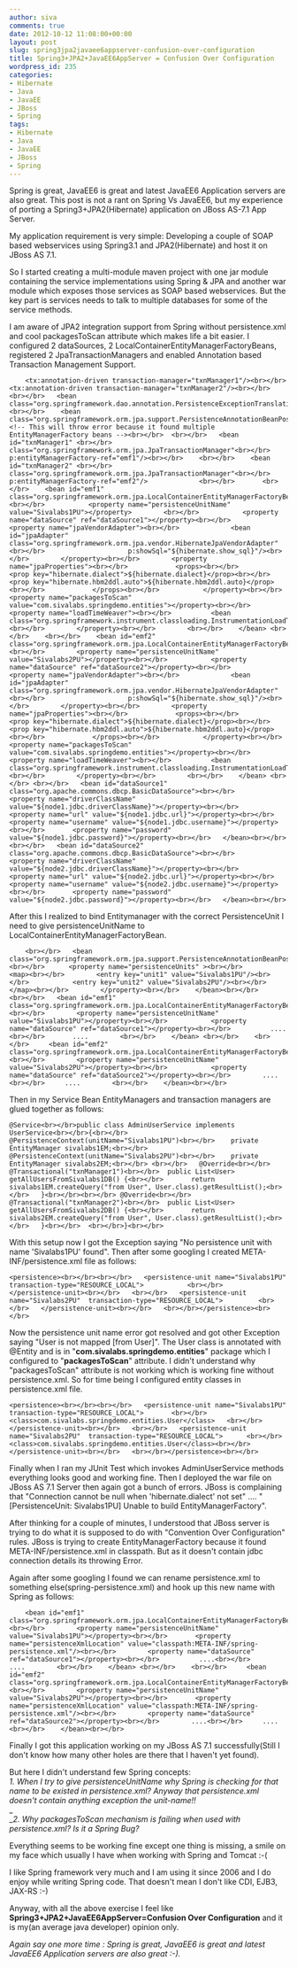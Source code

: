 ```yaml
---
author: siva
comments: true
date: 2012-10-12 11:08:00+00:00
layout: post
slug: spring3jpa2javaee6appserver-confusion-over-configuration
title: Spring3+JPA2+JavaEE6AppServer = Confusion Over Configuration
wordpress_id: 235
categories:
- Hibernate
- Java
- JavaEE
- JBoss
- Spring
tags:
- Hibernate
- Java
- JavaEE
- JBoss
- Spring
---
```


Spring is great, JavaEE6 is great and latest JavaEE6 Application servers are also great. This post is not a rant on Spring Vs JavaEE6, but my experience of porting a Spring3+JPA2(Hibernate) application on JBoss AS-7.1 App Server.  
  
My application requirement is very simple: Developing a couple of SOAP based webservices using Spring3.1 and JPA2(Hibernate) and host it on JBoss AS 7.1.  
  
So I started creating a multi-module maven project with one jar module containing the service implementations using Spring & JPA and another war module which exposes those services as SOAP based webservices. But the key part is services needs to talk to multiple databases for some of the service methods.  
  
I am aware of JPA2 integration support from Spring without persistence.xml and cool packagesToScan attribute which makes life a bit easier. I configured 2 dataSources, 2 LocalContainerEntityManagerFactoryBeans, registered 2 JpaTransactionManagers and enabled Annotation based Transaction Management Support.    
  
  

    
    	<tx:annotation-driven transaction-manager="txnManager1"/><br></br>	<tx:annotation-driven transaction-manager="txnManager2"/><br></br>	<br></br>	<bean class="org.springframework.dao.annotation.PersistenceExceptionTranslationPostProcessor"/><br></br>	<bean class="org.springframework.orm.jpa.support.PersistenceAnnotationBeanPostProcessor"/><!-- This will throw error because it found multiple EntityManagerFactory beans --><br></br>	<br></br>	<bean id="txnManager1" <br></br>			class="org.springframework.orm.jpa.JpaTransactionManager"<br></br>       		p:entityManagerFactory-ref="emf1"/><br></br>    <br></br>    <bean id="txnManager2" <br></br>			class="org.springframework.orm.jpa.JpaTransactionManager"<br></br>       		p:entityManagerFactory-ref="emf2"/>       		<br></br>       <br></br>    <bean id="emf1" class="org.springframework.orm.jpa.LocalContainerEntityManagerFactoryBean"><br></br>       	<property name="persistenceUnitName" value="Sivalabs1PU"></property>       	<br></br>       	<property name="dataSource" ref="dataSource1"></property><br></br>       	<property name="jpaVendorAdapter"><br></br>       		<bean id="jpaAdapter" class="org.springframework.orm.jpa.vendor.HibernateJpaVendorAdapter"<br></br>         			p:showSql="${hibernate.show_sql}"/><br></br>       	</property><br></br>       	<property name="jpaProperties"><br></br>       		<props><br></br>       			<prop key="hibernate.dialect">${hibernate.dialect}</prop><br></br>       			<prop key="hibernate.hbm2ddl.auto">${hibernate.hbm2ddl.auto}</prop><br></br>       		</props><br></br>       	</property><br></br>       	<property name="packagesToScan" value="com.sivalabs.springdemo.entities"></property><br></br>       	<property name="loadTimeWeaver"><br></br>          <bean class="org.springframework.instrument.classloading.InstrumentationLoadTimeWeaver"/><br></br>        </property><br></br>        <br></br>    </bean> <br></br>    <br></br>   	<bean id="emf2" class="org.springframework.orm.jpa.LocalContainerEntityManagerFactoryBean"><br></br>       	<property name="persistenceUnitName" value="Sivalabs2PU"></property><br></br>       	<property name="dataSource" ref="dataSource2"></property><br></br>       	<property name="jpaVendorAdapter"><br></br>       		<bean id="jpaAdapter" class="org.springframework.orm.jpa.vendor.HibernateJpaVendorAdapter"<br></br>         			p:showSql="${hibernate.show_sql}"/><br></br>       	</property><br></br>       	<property name="jpaProperties"><br></br>       		<props><br></br>       			<prop key="hibernate.dialect">${hibernate.dialect}</prop><br></br>       			<prop key="hibernate.hbm2ddl.auto">${hibernate.hbm2ddl.auto}</prop><br></br>       		</props><br></br>       	</property><br></br>       	<property name="packagesToScan" value="com.sivalabs.springdemo.entities"></property><br></br>       	<property name="loadTimeWeaver"><br></br>          <bean class="org.springframework.instrument.classloading.InstrumentationLoadTimeWeaver"/><br></br>        </property><br></br>        <br></br>    </bean> <br></br>	<br></br>	<bean id="dataSource1" class="org.apache.commons.dbcp.BasicDataSource"><br></br>		<property name="driverClassName" value="${node1.jdbc.driverClassName}"></property><br></br>		<property name="url" value="${node1.jdbc.url}"></property><br></br>		<property name="username" value="${node1.jdbc.username}"></property><br></br>		<property name="password" value="${node1.jdbc.password}"></property><br></br>	</bean><br></br>	<br></br>	<bean id="dataSource2" class="org.apache.commons.dbcp.BasicDataSource"><br></br>		<property name="driverClassName" value="${node2.jdbc.driverClassName}"></property><br></br>		<property name="url" value="${node2.jdbc.url}"></property><br></br>		<property name="username" value="${node2.jdbc.username}"></property><br></br>		<property name="password" value="${node2.jdbc.password}"></property><br></br>	</bean><br></br>

  
After this I realized to bind Entitymanager with the correct PersistenceUnit I need to give persistenceUnitName to LocalContainerEntityManagerFactoryBean.    
  

    
    	<br></br>	<bean class="org.springframework.orm.jpa.support.PersistenceAnnotationBeanPostProcessor"><br></br>		<property name="persistenceUnits" ><br></br>	     <map><br></br>	       <entry key="unit1" value="Sivalabs1PU"/><br></br>	       <entry key="unit2" value="Sivalabs2PU"/><br></br>	     </map><br></br>		</property><br></br>	</bean><br></br>	<br></br>	<bean id="emf1" class="org.springframework.orm.jpa.LocalContainerEntityManagerFactoryBean"><br></br>       	<property name="persistenceUnitName" value="Sivalabs1PU"></property><br></br>       	<property name="dataSource" ref="dataSource1"></property><br></br>       	....<br></br>		....        <br></br>    </bean> <br></br>    <br></br>   	<bean id="emf2" class="org.springframework.orm.jpa.LocalContainerEntityManagerFactoryBean"><br></br>       	<property name="persistenceUnitName" value="Sivalabs2PU"></property><br></br>       	<property name="dataSource" ref="dataSource2"></property><br></br>        ....<br></br>		....        <br></br>    </bean><br></br>

  
Then in my Service Bean EntityManagers and transaction managers are glued together as follows:     
  

    
    @Service<br></br>public class AdminUserService implements UserService<br></br>{<br></br>	@PersistenceContext(unitName="Sivalabs1PU")<br></br>	private EntityManager sivalabs1EM;<br></br>	@PersistenceContext(unitName="Sivalabs2PU")<br></br>	private EntityManager sivalabs2EM;<br></br>	<br></br>	@Override<br></br>	@Transactional("txnManager1")<br></br>	public List<User> getAllUsersFromSivalabs1DB() {<br></br>		return sivalabs1EM.createQuery("from User", User.class).getResultList();<br></br>	}<br></br><br></br>	@Override<br></br>	@Transactional("txnManager2")<br></br>	public List<User> getAllUsersFromSivalabs2DB() {<br></br>		return sivalabs2EM.createQuery("from User", User.class).getResultList();<br></br>	}<br></br>	<br></br>}<br></br>

With this setup now I got the Exception saying "No persistence unit with name 'Sivalabs1PU' found".  Then after some googling I created  META-INF/persistence.xml file as follows:    
  

    
    <persistence><br></br><br></br>   <persistence-unit name="Sivalabs1PU" transaction-type="RESOURCE_LOCAL">   		<br></br>   </persistence-unit><br></br>   <br></br>   <persistence-unit name="Sivalabs2PU"  transaction-type="RESOURCE_LOCAL">   		<br></br>   </persistence-unit><br></br>   <br></br></persistence><br></br>

  
Now the persistence unit name error got resolved and got other Exception saying "User is not mapped [from User]". The User class is annotated with @Entity and is in "**com.sivalabs.springdemo.entities**" package which I configured to "**packagesToScan**" attribute. I didn't understand why "packagesToScan" attribute is not working which is working fine without persistence.xml. So for time being I configured entity classes in persistence.xml file.    
  

    
    <persistence><br></br><br></br>   <persistence-unit name="Sivalabs1PU" transaction-type="RESOURCE_LOCAL">   	<br></br>		<class>com.sivalabs.springdemo.entities.User</class>   <br></br>   </persistence-unit><br></br>   <br></br>   <persistence-unit name="Sivalabs2PU"  transaction-type="RESOURCE_LOCAL">   	<br></br>		<class>com.sivalabs.springdemo.entities.User</class><br></br>   </persistence-unit><br></br>   <br></br></persistence><br></br>

  
Finally when I ran my JUnit Test which invokes AdminUserService methods everything looks good and working fine. Then I deployed the war file on JBoss AS 7.1 Server then again got a bunch of errors.  JBoss is complaining that "Connection cannot be null when 'hibernate.dialect' not set" .... "[PersistenceUnit: Sivalabs1PU] Unable to build EntityManagerFactory".  
  
After thinking for a couple of minutes, I understood that JBoss server is trying to do what it is supposed to do with "Convention Over Configuration" rules. JBoss is trying to create EntityManagerFactory because it found META-INF/persistence.xml in classpath. But as it doesn't contain jdbc connection details its throwing Error.   
  
Again after some googling I found we can rename persistence.xml to something else(spring-persistence.xml) and hook up this new name with Spring as follows:    
  

    
    	<bean id="emf1" class="org.springframework.orm.jpa.LocalContainerEntityManagerFactoryBean"><br></br>       	<property name="persistenceUnitName" value="Sivalabs1PU"></property><br></br>		<property name="persistenceXmlLocation" value="classpath:META-INF/spring-persistence.xml"/><br></br>       	<property name="dataSource" ref="dataSource1"></property><br></br>       	....<br></br>		....        <br></br>    </bean> <br></br>    <br></br>   	<bean id="emf2" class="org.springframework.orm.jpa.LocalContainerEntityManagerFactoryBean"><br></br>       	<property name="persistenceUnitName" value="Sivalabs2PU"></property><br></br>		<property name="persistenceXmlLocation" value="classpath:META-INF/spring-persistence.xml"/><br></br>       	<property name="dataSource" ref="dataSource2"></property><br></br>        ....<br></br>		....        <br></br>    </bean><br></br>

  
Finally I got this application working on my JBoss AS 7.1 successfully(Still I don't know how many other holes are there that I haven't yet found).  
  
But here I didn't understand few Spring concepts:  
_1. When I try to give persistenceUnitName why Spring is checking for that name to be existed in persistence.xml? Anyway that persistence.xml doesn't contain anything exception the unit-name!!_  
_  
__2. Why packagesToScan mechanism is failing when used with persistence.xml? Is it a Spring Bug?_  
  
Everything seems to be working fine except one thing is missing, a smile on my face which usually I have when working with Spring and Tomcat :-(  
  
I like Spring framework very much and I am using it since 2006 and I do enjoy while writing Spring code. That doesn't mean I don't like CDI, EJB3, JAX-RS :-)  
  
Anyway, with all the above exercise I feel like **Spring3+JPA2+JavaEE6AppServer=Confusion Over Configuration** and it is my(an average java developer) opinion only.  
  
_Again say one more time : Spring is great, JavaEE6 is great and latest JavaEE6 Application servers are also great :-)._
